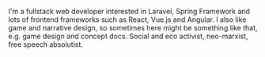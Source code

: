 I'm a fullstack web developer interested in Laravel, Spring Framework and lots of frontend frameworks such as React, Vue.js and Angular.
I also like game and narrative design, so sometimes here might be something like that, e.g. game design and concept docs.
Social and eco activist, neo-marxist, free speech absolutist.
